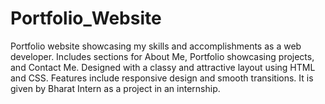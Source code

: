 # Portfolio_Website
Portfolio website showcasing my skills and accomplishments as a web developer. Includes sections for About Me, Portfolio showcasing projects, and Contact Me. Designed with a classy and attractive layout using HTML and CSS. Features include responsive design and smooth transitions. It is given by Bharat Intern as a project in an internship.
